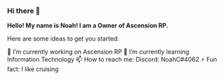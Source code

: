 ### Hi there 👋
**Hello! My name is Noah! I am a Owner of Ascension RP.**

Here are some ideas to get you started:

🔭 I’m currently working on Ascension RP
🌱 I’m currently learning Information Technology
📫 How to reach me: Discord: NoahC#4062
⚡ Fun fact: I like cruising
